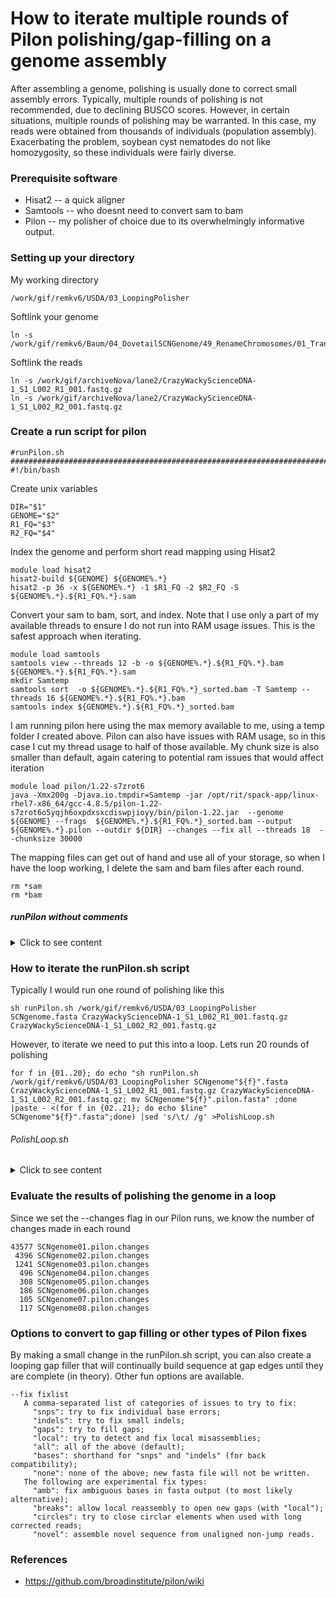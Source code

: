 # How to iterate multiple rounds of Pilon polishing/gap-filling on a genome assembly

After assembling a genome, polishing is usually done to correct small assembly errors. Typically, multiple rounds of polishing is not recommended, due to declining BUSCO scores. However, in certain situations, multiple rounds of polishing may be warranted.  In this case, my reads were obtained from thousands of individuals (population assembly). Exacerbating the problem, soybean cyst nematodes do not like homozygosity, so these individuals were fairly diverse.  

### Prerequisite software

* Hisat2 --  a quick aligner
* Samtools -- who doesnt need to convert sam to bam
* Pilon -- my polisher of choice due to its overwhelmingly informative output.  


### Setting up your directory

My working directory
```
/work/gif/remkv6/USDA/03_LoopingPolisher
```
Softlink your genome
```
ln -s /work/gif/remkv6/Baum/04_DovetailSCNGenome/49_RenameChromosomes/01_Transfer2Box/SCNgenome.fasta
```

Softlink the reads
```
ln -s /work/gif/archiveNova/lane2/CrazyWackyScienceDNA-1_S1_L002_R1_001.fastq.gz
ln -s /work/gif/archiveNova/lane2/CrazyWackyScienceDNA-1_S1_L002_R2_001.fastq.gz
```

### Create a run script for pilon
```
#runPilon.sh
###############################################################################
#!/bin/bash
```
Create unix variables
```
DIR="$1"
GENOME="$2"
R1_FQ="$3"
R2_FQ="$4"
```

Index the genome and perform short read mapping using Hisat2
```
module load hisat2
hisat2-build ${GENOME} ${GENOME%.*}
hisat2 -p 36 -x ${GENOME%.*} -1 $R1_FQ -2 $R2_FQ -S ${GENOME%.*}.${R1_FQ%.*}.sam
```
Convert your sam to bam, sort, and index.
Note that I use only a part of my available threads to ensure I do not run into RAM usage issues.  This is the safest approach when iterating.
```
module load samtools
samtools view --threads 12 -b -o ${GENOME%.*}.${R1_FQ%.*}.bam ${GENOME%.*}.${R1_FQ%.*}.sam
mkdir Samtemp
samtools sort  -o ${GENOME%.*}.${R1_FQ%.*}_sorted.bam -T Samtemp --threads 16 ${GENOME%.*}.${R1_FQ%.*}.bam
samtools index ${GENOME%.*}.${R1_FQ%.*}_sorted.bam
```
I am running pilon here using the max memory available to me, using a temp folder I created above. Pilon can also have issues with RAM usage, so in this case I cut my thread usage to half of those available. My chunk size is also smaller than default, again catering to potential ram issues that would affect iteration
```
module load pilon/1.22-s7zrot6
java -Xmx200g -Djava.io.tmpdir=Samtemp -jar /opt/rit/spack-app/linux-rhel7-x86_64/gcc-4.8.5/pilon-1.22-s7zrot6o5yqjh6oxpdxsxcdiswpjioyy/bin/pilon-1.22.jar  --genome ${GENOME} --frags  ${GENOME%.*}.${R1_FQ%.*}_sorted.bam --output ${GENOME%.*}.pilon --outdir ${DIR} --changes --fix all --threads 18  --chunksize 30000
```

The mapping files can get out of hand and use all of your storage, so when I have the loop working, I delete the sam and bam files after each round.
```
rm *sam
rm *bam
```
##### runPilon without comments
<details>
  <summary>Click to see content</summary>
  <pre>
#!/bin/bash
DIR="$1"
GENOME="$2"
R1_FQ="$3"
R2_FQ="$4"
module load hisat2
hisat2-build ${GENOME} ${GENOME%.*}
hisat2 -p 36 -x ${GENOME%.*} -1 $R1_FQ -2 $R2_FQ -S ${GENOME%.*}.${R1_FQ%.*}.sam

module load samtools
samtools view --threads 12 -b -o ${GENOME%.*}.${R1_FQ%.*}.bam ${GENOME%.*}.${R1_FQ%.*}.sam
mkdir Samtemp
samtools sort  -o ${GENOME%.*}.${R1_FQ%.*}_sorted.bam -T Samtemp --threads 16 ${GENOME%.*}.${R1_FQ%.*}.bam
samtools index ${GENOME%.*}.${R1_FQ%.*}_sorted.bam

module load pilon/1.22-s7zrot6
java -Xmx200g -Djava.io.tmpdir=Samtemp -jar /opt/rit/spack-app/linux-rhel7-x86_64/gcc-4.8.5/pilon-1.22-s7zrot6o5yqjh6oxpdxsxcdiswpjioyy/bin/pilon-1.22.jar  --genome ${GENOME} --frags  ${GENOME%.*}.${R1_FQ%.*}_sorted.bam --output ${GENOME%.*}.pilon --outdir ${DIR} --changes --fix all --threads 18  --chunksize 30000

  rm *sam
  rm *bam
  </pre>
  </details>

### How to iterate the runPilon.sh script
Typically I would run one round of polishing like this
```
sh runPilon.sh /work/gif/remkv6/USDA/03_LoopingPolisher SCNgenome.fasta CrazyWackyScienceDNA-1_S1_L002_R1_001.fastq.gz CrazyWackyScienceDNA-1_S1_L002_R2_001.fastq.gz
```

However, to iterate we need to put this into a loop. Lets run 20 rounds of polishing
```
for f in {01..20}; do echo "sh runPilon.sh /work/gif/remkv6/USDA/03_LoopingPolisher SCNgenome"${f}".fasta CrazyWackyScienceDNA-1_S1_L002_R1_001.fastq.gz CrazyWackyScienceDNA-1_S1_L002_R2_001.fastq.gz; mv SCNgenome"${f}".pilon.fasta" ;done |paste - <(for f in {02..21}; do echo $line" SCNgenome"${f}".fasta";done) |sed 's/\t/ /g' >PolishLoop.sh
```

###### PolishLoop.sh
<details>
  <summary>Click to see content</summary>
  <pre>

sh runPilon.sh /work/gif/remkv6/USDA/03_LoopingPolisher SCNgenome01.fasta CrazyWackyScienceDNA-1_S1_L002_R1_001.fastq.gz CrazyWackyScienceDNA-1_S1_L002_R2_001.fastq.gz; mv SCNgenome01.pilon.fasta  SCNgenome02.fasta
sh runPilon.sh /work/gif/remkv6/USDA/03_LoopingPolisher SCNgenome02.fasta CrazyWackyScienceDNA-1_S1_L002_R1_001.fastq.gz CrazyWackyScienceDNA-1_S1_L002_R2_001.fastq.gz; mv SCNgenome02.pilon.fasta  SCNgenome03.fasta
sh runPilon.sh /work/gif/remkv6/USDA/03_LoopingPolisher SCNgenome03.fasta CrazyWackyScienceDNA-1_S1_L002_R1_001.fastq.gz CrazyWackyScienceDNA-1_S1_L002_R2_001.fastq.gz; mv SCNgenome03.pilon.fasta  SCNgenome04.fasta
sh runPilon.sh /work/gif/remkv6/USDA/03_LoopingPolisher SCNgenome04.fasta CrazyWackyScienceDNA-1_S1_L002_R1_001.fastq.gz CrazyWackyScienceDNA-1_S1_L002_R2_001.fastq.gz; mv SCNgenome04.pilon.fasta  SCNgenome05.fasta
sh runPilon.sh /work/gif/remkv6/USDA/03_LoopingPolisher SCNgenome05.fasta CrazyWackyScienceDNA-1_S1_L002_R1_001.fastq.gz CrazyWackyScienceDNA-1_S1_L002_R2_001.fastq.gz; mv SCNgenome05.pilon.fasta  SCNgenome06.fasta
sh runPilon.sh /work/gif/remkv6/USDA/03_LoopingPolisher SCNgenome06.fasta CrazyWackyScienceDNA-1_S1_L002_R1_001.fastq.gz CrazyWackyScienceDNA-1_S1_L002_R2_001.fastq.gz; mv SCNgenome06.pilon.fasta  SCNgenome07.fasta
sh runPilon.sh /work/gif/remkv6/USDA/03_LoopingPolisher SCNgenome07.fasta CrazyWackyScienceDNA-1_S1_L002_R1_001.fastq.gz CrazyWackyScienceDNA-1_S1_L002_R2_001.fastq.gz; mv SCNgenome07.pilon.fasta  SCNgenome08.fasta
sh runPilon.sh /work/gif/remkv6/USDA/03_LoopingPolisher SCNgenome08.fasta CrazyWackyScienceDNA-1_S1_L002_R1_001.fastq.gz CrazyWackyScienceDNA-1_S1_L002_R2_001.fastq.gz; mv SCNgenome08.pilon.fasta  SCNgenome09.fasta
sh runPilon.sh /work/gif/remkv6/USDA/03_LoopingPolisher SCNgenome09.fasta CrazyWackyScienceDNA-1_S1_L002_R1_001.fastq.gz CrazyWackyScienceDNA-1_S1_L002_R2_001.fastq.gz; mv SCNgenome09.pilon.fasta  SCNgenome10.fasta
sh runPilon.sh /work/gif/remkv6/USDA/03_LoopingPolisher SCNgenome10.fasta CrazyWackyScienceDNA-1_S1_L002_R1_001.fastq.gz CrazyWackyScienceDNA-1_S1_L002_R2_001.fastq.gz; mv SCNgenome10.pilon.fasta  SCNgenome11.fasta
sh runPilon.sh /work/gif/remkv6/USDA/03_LoopingPolisher SCNgenome11.fasta CrazyWackyScienceDNA-1_S1_L002_R1_001.fastq.gz CrazyWackyScienceDNA-1_S1_L002_R2_001.fastq.gz; mv SCNgenome11.pilon.fasta  SCNgenome12.fasta
sh runPilon.sh /work/gif/remkv6/USDA/03_LoopingPolisher SCNgenome12.fasta CrazyWackyScienceDNA-1_S1_L002_R1_001.fastq.gz CrazyWackyScienceDNA-1_S1_L002_R2_001.fastq.gz; mv SCNgenome12.pilon.fasta  SCNgenome13.fasta
sh runPilon.sh /work/gif/remkv6/USDA/03_LoopingPolisher SCNgenome13.fasta CrazyWackyScienceDNA-1_S1_L002_R1_001.fastq.gz CrazyWackyScienceDNA-1_S1_L002_R2_001.fastq.gz; mv SCNgenome13.pilon.fasta  SCNgenome14.fasta
sh runPilon.sh /work/gif/remkv6/USDA/03_LoopingPolisher SCNgenome14.fasta CrazyWackyScienceDNA-1_S1_L002_R1_001.fastq.gz CrazyWackyScienceDNA-1_S1_L002_R2_001.fastq.gz; mv SCNgenome14.pilon.fasta  SCNgenome15.fasta
sh runPilon.sh /work/gif/remkv6/USDA/03_LoopingPolisher SCNgenome15.fasta CrazyWackyScienceDNA-1_S1_L002_R1_001.fastq.gz CrazyWackyScienceDNA-1_S1_L002_R2_001.fastq.gz; mv SCNgenome15.pilon.fasta  SCNgenome16.fasta
sh runPilon.sh /work/gif/remkv6/USDA/03_LoopingPolisher SCNgenome16.fasta CrazyWackyScienceDNA-1_S1_L002_R1_001.fastq.gz CrazyWackyScienceDNA-1_S1_L002_R2_001.fastq.gz; mv SCNgenome16.pilon.fasta  SCNgenome17.fasta
sh runPilon.sh /work/gif/remkv6/USDA/03_LoopingPolisher SCNgenome17.fasta CrazyWackyScienceDNA-1_S1_L002_R1_001.fastq.gz CrazyWackyScienceDNA-1_S1_L002_R2_001.fastq.gz; mv SCNgenome17.pilon.fasta  SCNgenome18.fasta
sh runPilon.sh /work/gif/remkv6/USDA/03_LoopingPolisher SCNgenome18.fasta CrazyWackyScienceDNA-1_S1_L002_R1_001.fastq.gz CrazyWackyScienceDNA-1_S1_L002_R2_001.fastq.gz; mv SCNgenome18.pilon.fasta  SCNgenome19.fasta
sh runPilon.sh /work/gif/remkv6/USDA/03_LoopingPolisher SCNgenome19.fasta CrazyWackyScienceDNA-1_S1_L002_R1_001.fastq.gz CrazyWackyScienceDNA-1_S1_L002_R2_001.fastq.gz; mv SCNgenome19.pilon.fasta  SCNgenome20.fasta
sh runPilon.sh /work/gif/remkv6/USDA/03_LoopingPolisher SCNgenome20.fasta CrazyWackyScienceDNA-1_S1_L002_R1_001.fastq.gz CrazyWackyScienceDNA-1_S1_L002_R2_001.fastq.gz; mv SCNgenome20.pilon.fasta  SCNgenome21.fasta

</pre>
</details>

### Evaluate the results of polishing the genome in a loop
Since we set the --changes flag in our Pilon runs, we know the number of changes made in each round
```
43577 SCNgenome01.pilon.changes
 4396 SCNgenome02.pilon.changes
 1241 SCNgenome03.pilon.changes
  496 SCNgenome04.pilon.changes
  308 SCNgenome05.pilon.changes
  186 SCNgenome06.pilon.changes
  105 SCNgenome07.pilon.changes
  117 SCNgenome08.pilon.changes
```


### Options to convert to gap filling or other types of Pilon fixes
By making a small change in the runPilon.sh script, you can also create a looping gap filler that will continually build sequence at gap edges until they are complete (in theory). Other fun options are available.

```
--fix fixlist
   A comma-separated list of categories of issues to try to fix:
     "snps": try to fix individual base errors;
     "indels": try to fix small indels;
     "gaps": try to fill gaps;
     "local": try to detect and fix local misassemblies;
     "all": all of the above (default);
     "bases": shorthand for "snps" and "indels" (for back compatibility);
     "none": none of the above; new fasta file will not be written.
   The following are experimental fix types:
     "amb": fix ambiguous bases in fasta output (to most likely alternative);
     "breaks": allow local reassembly to open new gaps (with "local");
     "circles": try to close circlar elements when used with long corrected reads;
     "novel": assemble novel sequence from unaligned non-jump reads.
```

### References

* https://github.com/broadinstitute/pilon/wiki
